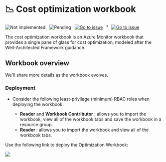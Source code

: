 # 📉 Cost optimization workbook

![Not implemented](https://img.shields.io/badge/version-not_implemented-inactive)
&nbsp;
![Pending](https://img.shields.io/badge/status-in_progress-blue)
&nbsp;
[![Go to issue](https://img.shields.io/github/issues/detail/title/microsoft/cloud-hubs/104?label=roadmap)](https://github.com/microsoft/cloud-hubs/issues/104)
&nbsp;<sup>→</sup>&nbsp;
[![Go to issue](https://img.shields.io/github/issues/detail/state/microsoft/cloud-hubs/107)](https://github.com/microsoft/cloud-hubs/issues/107)

The cost optimization workbook is an Azure Monitor workbook that provides a single pane of glass for cost optimization, modeled after the Well-Architected Framework guidance.


## Workbook overview
We'll share more details as the workbook evolves.



### Deployment
* Consider the following least-privilege (minimum) RBAC roles when deploying the workbook:

  * **Reader** and **Workbook Contributor** : allows you to import the workbook, view all of the workbook tabs and save the workbook in a resource group.
  * **Reader** : allows you to import the workbook and view all of the workbook tabs.

Use the following link to deploy the Optimization Workbook:

   <a href="https://portal.azure.com/#create/Microsoft.Template/uri/https%3A%2F%2Fraw.githubusercontent.com%2Farthurclares%2FWAFOptimizationFactory%2Fmain%2FOptmizationFactoryWorkbook%2Fazuredeploy.json" target="_blank"><img src="https://aka.ms/deploytoazurebutton"/></a>

